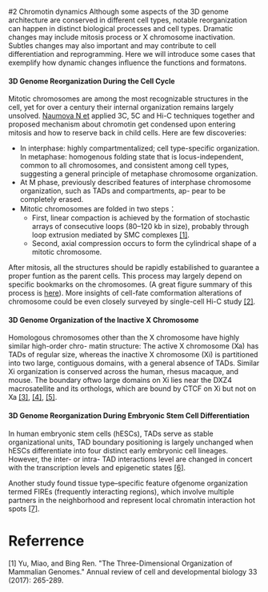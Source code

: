 #2 Chromotin dynamics 
Although some aspects of the 3D genome architecture are conserved in different cell types, notable reorganization can happen in distinct biological processes and cell types. Dramatic changes may include mitosis process or X chromosome inactivation. Subtles changes may also important and may contribute to cell differentiation and reprogramming. Here we will introduce some cases that exemplify how dynamic changes influence the functions and formatons.


#### 3D Genome Reorganization During the Cell Cycle
Mitotic chromosomes are among the most recognizable structures in the cell, yet for over a century their internal organization remains largely unsolved. [Naumova N et](https://www.ncbi.nlm.nih.gov/pubmed/24200812) applied 3C, 5C and Hi-C techniques together and proposed mechanism about chromotin get condensed upon entering mitosis and how to reserve back in child cells. Here are few discoveries:
- In interphase: highly compartmentalized; cell type-specific organization. In metaphase: homogenous folding state that is locus-independent, common to all chromosomes, and consistent among cell types, suggesting a general principle of metaphase chromosome organization.
- At M phase, previously described features of interphase chromosome organization, such as TADs and compartments, ap- pear to be completely erased.
- Mitotic chromosomes are folded in two steps： 
    - First, linear compaction is achieved by the formation of stochastic arrays of consecutive loops (80–120 kb in size), probably through loop extrusion mediated by SMC complexes [[1]](https://elifesciences.org/articles/14864).
    - Second, axial compression occurs to form the cylindrical shape of a mitotic chromosome.

After mitosis, all the structures should be rapidly estabilished to guarantee a proper funtion as the parent cells. This process may largely depend on specific bookmarks on the chromosomes. (A great figure summary of this process is [here](https://epigeneticsandchromatin.biomedcentral.com/articles/10.1186/1756-8935-7-25#Fig1)). More insights of cell-fate comformation alterations of chromosome could be even closely surveyed by single-cell Hi-C study [[2]](https://www.ncbi.nlm.nih.gov/pubmed/28682332).


#### 3D Genome Organization of the Inactive X Chromosome 
Homologous chromosomes other than the X chromosome have highly similar high-order chro- matin structure: The active X chromosome (Xa) has TADs of regular size, whereas the inactive X chromosome (Xi) is partitioned into two large, contiguous domains, with a general absence of TADs. Similar Xi organization is conserved across the human, rhesus macaque, and mouse. The boundary oftwo large domains on Xi lies near the DXZ4 macrosatellite and its orthologs, which are bound by CTCF on Xi but not on Xa [[3]](http://www.pnas.org/content/113/31/E4504/tab-figures-data), [[4]](https://genomebiology.biomedcentral.com/articles/10.1186/gb-2012-13-8-r70), [[5]](https://www.ncbi.nlm.nih.gov/pubmed/25497547).

#### 3D Genome Reorganization During Embryonic Stem Cell Differentiation
In human embryonic stem cells (hESCs), TADs serve as stable organizational units, TAD boundary positioning is largely unchanged when hESCs differentiate into four distinct early embryonic cell lineages. However, the inter- or intra- TAD interactions level are changed in concert with the transcription levels and epigenetic states [[6]](https://www.nature.com/articles/nature14222).

Another study found tissue type–specific feature ofgenome organization termed FIREs (frequently interacting regions), which involve multiple partners in the neighborhood and represent local chromatin interaction hot spots [[7]](https://www.ncbi.nlm.nih.gov/pubmed/27851967). 




# Referrence 
[1] Yu, Miao, and Bing Ren. "The Three-Dimensional Organization of Mammalian Genomes." Annual review of cell and developmental biology 33 (2017): 265-289.

